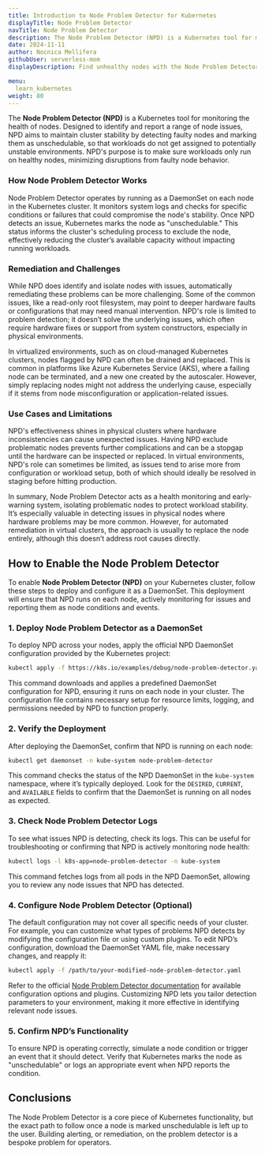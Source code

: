 ```yaml
---
title: Introduction to Node Problem Detector for Kubernetes
displayTitle: Node Problem Detector
navTitle: Node Problem Detector
description: The Node Problem Detector (NPD) is a Kubernetes tool for monitoring the health of nodes. Designed to identify and report a range of node issues, NPD aims to maintain cluster stability by detecting faulty nodes and marking them as unschedulable
date: 2024-11-11
author: Nocnica Mellifera
githubUser: serverless-mom
displayDescription: Find unhealthy nodes with the Node Problem Detector

menu:
  learn_kubernetes
weight: 80
---
```


The **Node Problem Detector (NPD)** is a Kubernetes tool for monitoring the health of nodes. Designed to identify and report a range of node issues, NPD aims to maintain cluster stability by detecting faulty nodes and marking them as unschedulable, so that workloads do not get assigned to potentially unstable environments. NPD's purpose is to make sure workloads only run on healthy nodes, minimizing disruptions from faulty node behavior.

### How Node Problem Detector Works

Node Problem Detector operates by running as a DaemonSet on each node in the Kubernetes cluster. It monitors system logs and checks for specific conditions or failures that could compromise the node's stability. Once NPD detects an issue, Kubernetes marks the node as "unschedulable." This status informs the cluster's scheduling process to exclude the node, effectively reducing the cluster’s available capacity without impacting running workloads.

### Remediation and Challenges

While NPD does identify and isolate nodes with issues, automatically remediating these problems can be more challenging. Some of the common issues, like a read-only root filesystem, may point to deeper hardware faults or configurations that may need manual intervention. NPD's role is limited to problem detection; it doesn’t solve the underlying issues, which often require hardware fixes or support from system constructors, especially in physical environments.

In virtualized environments, such as on cloud-managed Kubernetes clusters, nodes flagged by NPD can often be drained and replaced. This is common in platforms like Azure Kubernetes Service (AKS), where a failing node can be terminated, and a new one created by the autoscaler. However, simply replacing nodes might not address the underlying cause, especially if it stems from node misconfiguration or application-related issues.

### Use Cases and Limitations

NPD's effectiveness shines in physical clusters where hardware inconsistencies can cause unexpected issues. Having NPD exclude problematic nodes prevents further complications and can be a stopgap until the hardware can be inspected or replaced. In virtual environments, NPD's role can sometimes be limited, as issues tend to arise more from configuration or workload setup, both of which should ideally be resolved in staging before hitting production.

In summary, Node Problem Detector acts as a health monitoring and early-warning system, isolating problematic nodes to protect workload stability. It’s especially valuable in detecting issues in physical nodes where hardware problems may be more common. However, for automated remediation in virtual clusters, the approach is usually to replace the node entirely, although this doesn’t address root causes directly.

## How to Enable the Node Problem Detector

To enable **Node Problem Detector (NPD)** on your Kubernetes cluster, follow these steps to deploy and configure it as a DaemonSet. This deployment will ensure that NPD runs on each node, actively monitoring for issues and reporting them as node conditions and events.

### 1. Deploy Node Problem Detector as a DaemonSet

To deploy NPD across your nodes, apply the official NPD DaemonSet configuration provided by the Kubernetes project:

```bash
kubectl apply -f https://k8s.io/examples/debug/node-problem-detector.yaml
```

This command downloads and applies a predefined DaemonSet configuration for NPD, ensuring it runs on each node in your cluster. The configuration file contains necessary setup for resource limits, logging, and permissions needed by NPD to function properly.

### 2. Verify the Deployment

After deploying the DaemonSet, confirm that NPD is running on each node:

```bash
kubectl get daemonset -n kube-system node-problem-detector
```

This command checks the status of the NPD DaemonSet in the `kube-system` namespace, where it’s typically deployed. Look for the `DESIRED`, `CURRENT`, and `AVAILABLE` fields to confirm that the DaemonSet is running on all nodes as expected.

### 3. Check Node Problem Detector Logs

To see what issues NPD is detecting, check its logs. This can be useful for troubleshooting or confirming that NPD is actively monitoring node health:

```bash
kubectl logs -l k8s-app=node-problem-detector -n kube-system
```

This command fetches logs from all pods in the NPD DaemonSet, allowing you to review any node issues that NPD has detected. 

### 4. Configure Node Problem Detector (Optional)

The default configuration may not cover all specific needs of your cluster. For example, you can customize what types of problems NPD detects by modifying the configuration file or using custom plugins. To edit NPD’s configuration, download the DaemonSet YAML file, make necessary changes, and reapply it:

```bash
kubectl apply -f /path/to/your-modified-node-problem-detector.yaml
```

Refer to the official [Node Problem Detector documentation](https://github.com/kubernetes/node-problem-detector) for available configuration options and plugins. Customizing NPD lets you tailor detection parameters to your environment, making it more effective in identifying relevant node issues.

### 5. Confirm NPD’s Functionality

To ensure NPD is operating correctly, simulate a node condition or trigger an event that it should detect. Verify that Kubernetes marks the node as "unschedulable" or logs an appropriate event when NPD reports the condition.

## Conclusions
The Node Problem Detector is a core piece of Kubernetes functionality, but the exact path to follow once a node is marked unschedulable is left up to the user. Building alerting, or remediation, on the problem detector is a bespoke problem for operators.
